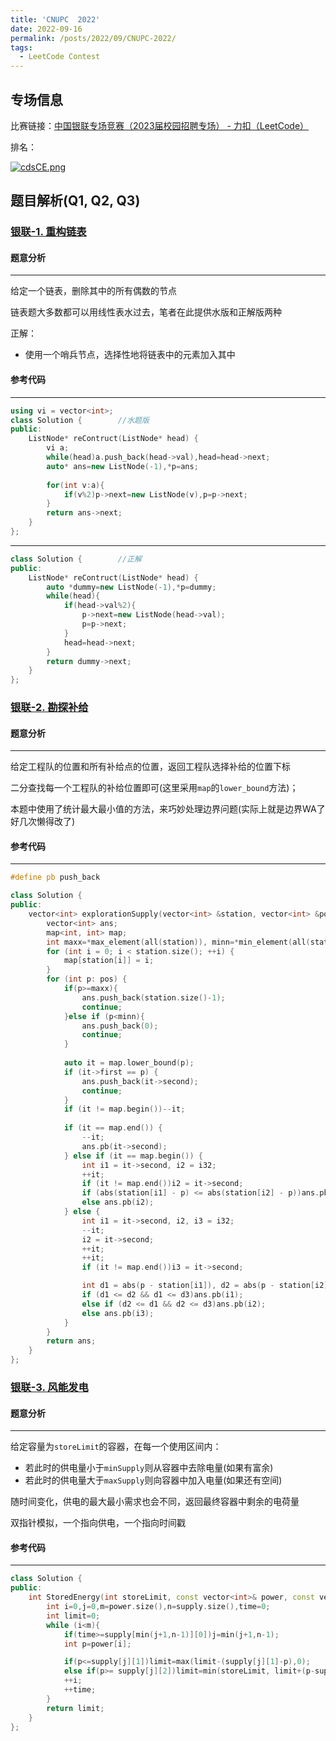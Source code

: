 ```yaml
---
title: 'CNUPC  2022'
date: 2022-09-16
permalink: /posts/2022/09/CNUPC-2022/
tags:
  - LeetCode Contest
---
```


## 专场信息

比赛链接：[中国银联专场竞赛（2023届校园招聘专场） - 力扣（LeetCode）](https://leetcode.cn/contest/cnunionpay2022/)

排名：

<a href="https://imgloc.com/i/cdsCE"><img src="https://s1.328888.xyz/2022/09/16/cdsCE.png" alt="cdsCE.png" border="0"></a>

## 题目解析(Q1, Q2, Q3)

### [银联-1. 重构链表](https://leetcode.cn/contest/cnunionpay2022/problems/VLNEbD/)

#### 题意分析

-----

给定一个链表，删除其中的所有偶数的节点

链表题大多数都可以用线性表水过去，笔者在此提供水版和正解版两种

正解：

+ 使用一个哨兵节点，选择性地将链表中的元素加入其中

#### 参考代码

-----

```cpp
using vi = vector<int>;
class Solution {		//水题版
public:
    ListNode* reContruct(ListNode* head) {
        vi a;
        while(head)a.push_back(head->val),head=head->next;
        auto* ans=new ListNode(-1),*p=ans;
        
        for(int v:a){
            if(v%2)p->next=new ListNode(v),p=p->next;
        }
        return ans->next;
    }
};
```

---------

```cpp
class Solution {		//正解
public:
    ListNode* reContruct(ListNode* head) {
        auto *dummy=new ListNode(-1),*p=dummy;
        while(head){
            if(head->val%2){
                p->next=new ListNode(head->val);
                p=p->next;
            }
            head=head->next;
        }
        return dummy->next;
    }
};
```

### [银联-2. 勘探补给](https://leetcode.cn/contest/cnunionpay2022/problems/6olJmJ/)

#### 题意分析

-----

给定工程队的位置和所有补给点的位置，返回工程队选择补给的位置下标

二分查找每一个工程队的补给位置即可(这里采用`map`的`lower_bound`方法)；

本题中使用了统计最大最小值的方法，来巧妙处理边界问题(实际上就是边界WA了好几次懒得改了)

#### 参考代码

----

```cpp
#define pb push_back

class Solution {
public:
    vector<int> explorationSupply(vector<int> &station, vector<int> &pos) {
        vector<int> ans;
        map<int, int> map;
        int maxx=*max_element(all(station)), minn=*min_element(all(station));
        for (int i = 0; i < station.size(); ++i) {
            map[station[i]] = i;
        }
        for (int p: pos) {
            if(p>=maxx){
                ans.push_back(station.size()-1);
                continue;
            }else if (p<minn){
                ans.push_back(0);
                continue;
            }
            
            auto it = map.lower_bound(p);
            if (it->first == p) {
                ans.push_back(it->second);
                continue;
            }
            if (it != map.begin())--it;
            
            if (it == map.end()) {
                --it;
                ans.pb(it->second);
            } else if (it == map.begin()) {
                int i1 = it->second, i2 = i32;
                ++it;
                if (it != map.end())i2 = it->second;
                if (abs(station[i1] - p) <= abs(station[i2] - p))ans.pb(i1);
                else ans.pb(i2);
            } else {
                int i1 = it->second, i2, i3 = i32;
                --it;
                i2 = it->second;
                ++it;
                ++it;
                if (it != map.end())i3 = it->second;

                int d1 = abs(p - station[i1]), d2 = abs(p - station[i2]), d3 = abs(p - station[i3]);
                if (d1 <= d2 && d1 <= d3)ans.pb(i1);
                else if (d2 <= d1 && d2 <= d3)ans.pb(i2);
                else ans.pb(i3);
            }
        }
        return ans;
    }
};
```

### [银联-3. 风能发电](https://leetcode.cn/contest/cnunionpay2022/problems/wMGN0t/)

#### 题意分析

----

给定容量为`storeLimit`的容器，在每一个使用区间内：

+ 若此时的供电量小于`minSupply`则从容器中去除电量(如果有富余)
+ 若此时的供电量大于`maxSupply`则向容器中加入电量(如果还有空间)

随时间变化，供电的最大最小需求也会不同，返回最终容器中剩余的电荷量

双指针模拟，一个指向供电，一个指向时间戳

#### 参考代码

----

```cpp
class Solution {
public:
    int StoredEnergy(int storeLimit, const vector<int>& power, const vector<vector<int>>& supply){
        int i=0,j=0,m=power.size(),n=supply.size(),time=0;
        int limit=0;
        while (i<m){
            if(time>=supply[min(j+1,n-1)][0])j=min(j+1,n-1);
            int p=power[i];

            if(p<=supply[j][1])limit=max(limit-(supply[j][1]-p),0);
            else if(p>= supply[j][2])limit=min(storeLimit, limit+(p-supply[j][2]));
            ++i;
            ++time;
        }
        return limit;
    }
};
```

